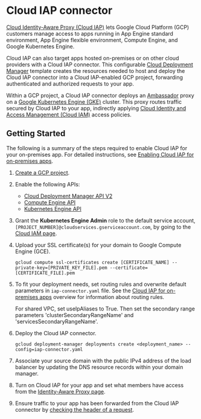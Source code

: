 # Cloud IAP connector

[Cloud Identity-Aware Proxy (Cloud IAP)](https://cloud-dot-devsite.googleplex.com/iap/docs/concepts-overview)
lets Google Cloud Platform (GCP) customers manage access to apps running in App
Engine standard environment, App Engine flexible environment, Compute Engine,
and Google Kubernetes Engine.

Cloud IAP can also target apps hosted on-premises or on other cloud providers
with a Cloud IAP connector. This configurable
[Cloud Deployment Manager](https://cloud.google.com/deployment-manager/docs/)
template creates the resources needed to host and deploy the Cloud IAP connector
into a Cloud IAP-enabled GCP project, forwarding authenticated and authorized
requests to your app.

Within a GCP project, a Cloud IAP connector deploys an
[Ambassador](https://github.com/datawire/ambassador) proxy on a
[Google Kubernetes Engine (GKE)](https://cloud.google.com/kubernetes-engine/docs/)
cluster. This proxy routes traffic secured by Cloud IAP to your app, indirectly
applying
[Cloud Identity and Access Management (Cloud IAM)](https://cloud.google.com/iam/docs/)
access policies.

## Getting Started

The following is a summary of the steps required to enable Cloud IAP for your
on-premises app. For detailed instructions, see
[Enabling Cloud IAP for on-premises apps](https://cloud.google.com/iap/docs/enabling-on-prem-howto).

1.  [Create a GCP project](https://cloud.google.com/resource-manager/docs/creating-managing-projects).

2.  Enable the following APIs:

    -   [Cloud Deployment Manager API V2](https://console.cloud.google.com/apis/library/deploymentmanager.googleapis.com)
    -   [Compute Engine API](https://console.cloud.google.com/apis/library/compute.googleapis.com)
    -   [Kubernetes Engine API](https://console.cloud.google.com/apis/library/container.googleapis.com)

3.  Grant the **Kubernetes Engine Admin** role to the default service account,
    `[PROJECT_NUMBER]@cloudservices.gserviceaccount.com`, by going to the
    [Cloud IAM page](https://console.cloud.google.com/iam-admin/iam).

4.  Upload your SSL certificate(s) for your domain to Google Compute Engine
    (GCE).

    ```
    gcloud compute ssl-certificates create [CERTIFICATE_NAME] --private-key=[PRIVATE_KEY_FILE].pem --certificate=[CERTIFICATE_FILE].pem
    ```

5.  To fit your deployment needs, set routing rules and overwrite default
    parameters in `iap-connector.yaml` file. See the
    [Cloud IAP for on-premises apps](https://cloud.google.com/iap/docs/cloud-iap-for-on-prem-apps-overview#routing_rules)
    overview for information about routing rules.
    
    For shared VPC, set useIpAliases to True. Then set the secondary range parameters 'clusterSecondaryRangeName' and 'servicesSecondaryRangeName'.

6.  Deploy the Cloud IAP connector.

    ```
    gcloud deployment-manager deployments create <deployment_name> --config=iap-connector.yaml
    ```

7.  Associate your source domain with the public IPv4 address of the load
    balancer by updating the DNS resource records within your domain manager.

8.  Turn on Cloud IAP for your app and set what members have access from the
    [Identity-Aware Proxy page](https://console.cloud.google.com/security/iap).

9.  Ensure traffic to your app has been forwarded from the Cloud IAP connector
    by
    [checking the header of a request](https://cloud.google.com/iap/docs/signed-headers-howto).
